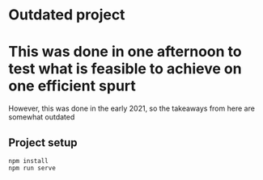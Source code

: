 # Outdated project

# This was done in one afternoon to test what is feasible to achieve on one efficient spurt
However, this was done in the early 2021, so the takeaways from here are somewhat outdated

## Project setup
```
npm install
npm run serve
```
